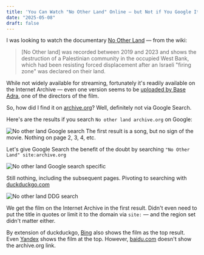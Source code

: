 ```yaml
---
title: 'You Can Watch "No Other Land" Online — but Not if You Google It'
date: "2025-05-08"
draft: false
---
```


I was looking to watch the documentary [No Other Land](https://en.wikipedia.org/wiki/No_Other_Land) — from the wiki:

> [No Other land] was recorded between 2019 and 2023 and shows the destruction of a Palestinian community in the occupied West Bank, which had been resisting forced displacement after an Israeli "firing zone" was declared on their land.

While not widely available for streaming, fortunately it's readily available on the Internet Archive — even one version seems to be [uploaded by Base Adra](https://archive.org/details/nootherland_202503), one of the directors of the film.

So, how did I find it on [archive.org](https://archive.org)? Well, definitely not via Google Search.

Here's are the results if you search `No other land archive.org` on Google:

![No other land Google search](/images/NoL-gsearch1.jpg)
The first result is a song, but no sign of the movie. Nothing on page 2, 3, 4, etc.

Let's give Google Search the benefit of the doubt by searching `"No Other Land" site:archive.org`

![No other land Google search specific](/images/NoL-gsearch2.jpg)

Still nothing, including the subsequent pages. Pivoting to searching with [duckduckgo.com](https://duckduckgo.com)

![No other land DDG search](/images/NoL-dsearch.jpg)

We get the film on the Internet Archive in the first result. Didn't even need to put the title in quotes or limit it to the domain via `site:` — and the region set didn't matter either.

By extension of duckduckgo, [Bing](https://www.bing.com/search?q=no+other+land+archive.org) also shows the film as the top result. Even [Yandex](https://yandex.com/search/?text=no+other+land+archive.org) shows the film at the top. However, [baidu.com](https://baidu.com) doesn't show the archive.org link.

